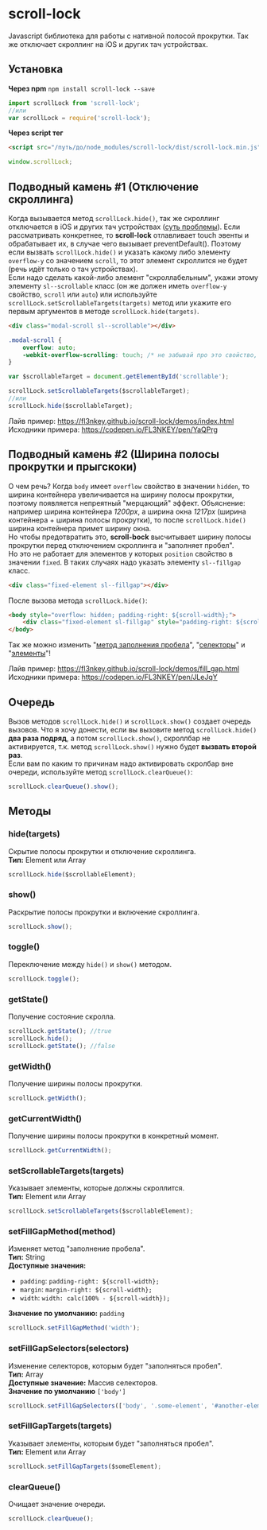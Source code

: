 # scroll-lock
Javascript библиотека для работы с нативной полосой прокрутки. Так же отключает скроллинг на iOS и других тач устройствах.

## Установка
**Через npm** `npm install scroll-lock --save`

``` js
import scrollLock from 'scroll-lock';
//или
var scrollLock = require('scroll-lock');
```

**Через script тег**
``` html
<script src="/путь/до/node_modules/scroll-lock/dist/scroll-lock.min.js"></script>
```
``` js
window.scrollLock;
```

## Подводный камень #1 (Отключение скроллинга)
Когда вызывается метод `scrollLock.hide()`, так же скроллинг отключается в iOS и других тач устройствах ([суть проблемы](https://toster.ru/q/461836)). Если рассматривать конкретнее, то **scroll-lock** отлавливает touch эвенты и обрабатывает их, в случае чего вызывает preventDefault(). Поэтому если вызвать `scrollLock.hide()` и указать какому либо элементу `overflow-y` со значением `scroll`, то этот элемент скроллится не будет (речь идёт только о тач устройствах).
<br>
Если надо сделать какой-либо элемент "скроллабельным", укажи этому элементу `sl--scrollable` класс (он же должен иметь `overflow-y` свойство, `scroll` или `auto`) или используйте `scrollLock.setScrollableTargets(targets)` метод или укажите его первым аргументов в методе `scrollLock.hide(targets)`.
```html
<div class="modal-scroll sl--scrollable"></div>
```
```css
.modal-scroll {
	overflow: auto;
	-webkit-overflow-scrolling: touch; /* не забывай про это свойство, скроллинг в iOS будет более плавным */
}
```
```js
var $scrollableTarget = document.getElementById('scrollable');

scrollLock.setScrollableTargets($scrollableTarget);
//или
scrollLock.hide($scrollableTarget);
```

Лайв пример: https://fl3nkey.github.io/scroll-lock/demos/index.html
<br>
Исходники примера: https://codepen.io/FL3NKEY/pen/YaQPrg

## Подводный камень #2 (Ширина полосы прокрутки и прыгскоки)
О чем речь? Когда `body` имеет `overflow` свойство в значении `hidden`, то ширина контейнера увеличивается на ширину полосы прокрутки, поэтому появляется непреятный "мерцающий" эффект. Объяснение: например ширина контейнера *1200px*, а ширина окна *1217px* (ширина контейнера + ширина полосы прокрутки), то после `scrollLock.hide()` ширина контейнера примет ширину окна.
<br>
Но чтобы предотвратить это, **scroll-bock** высчитывает ширину полосы прокрутки перед отключением скроллинга и "заполняет пробел".
<br>
Но это не работает для элементов у которых `position` свойство в значении `fixed`. В таких случаях надо указать элементу `sl--fillgap` класс.
```html
<div class="fixed-element sl--fillgap"></div>
```

После вызова метода `scrollLock.hide()`:
```html
<body style="overflow: hidden; padding-right: ${scroll-width};">
	<div class="fixed-element sl-fillgap" style="padding-right: ${scroll-width};">...</div>
</body>
```
Так же можно изменить "[метод заполнения пробела](#setfillgapmethodmethod)", "[селекторы](#setfillgapselectorsselectors)" и "[элементы](#setfillgaptargetstargets)"!

Лайв пример: https://fl3nkey.github.io/scroll-lock/demos/fill_gap.html
<br>
Исходники примера: https://codepen.io/FL3NKEY/pen/JLeJqY

## Очередь
Вызов методов `scrollLock.hide()` и `scrollLock.show()` создает очередь вызовов. Что я хочу донести, если вы вызовите метод `scrollLock.hide()` **два раза подряд**, а потом `scrollLock.show()`, скроллбар не активируется, т.к. метод `scrollLock.show()` нужно будет **вызвать второй раз**.
<br>
Если вам по каким то причинам надо активировать скролбар вне очереди, используйте метод `scrollLock.clearQueue()`:
``` js
scrollLock.clearQueue().show();
```

## Методы
### hide(targets)
Скрытие полосы прокрутки и отключение скроллинга.
<br>
**Тип:** Element или Array
``` js
scrollLock.hide($scrollableElement);
```

### show()
Раскрытие полосы прокрутки и включение скроллинга.
``` js
scrollLock.show();
```

### toggle()
Переключение между `hide()` и `show()` методом.
``` js
scrollLock.toggle();
```

### getState()
Получение состояние скролла.
``` js
scrollLock.getState(); //true
scrollLock.hide();
scrollLock.getState(); //false
```

### getWidth()
Получение ширины полосы прокрутки.
``` js
scrollLock.getWidth();
```

### getCurrentWidth()
Получение ширины полосы прокрутки в конкретный момент.
``` js
scrollLock.getCurrentWidth();
```

### setScrollableTargets(targets)
Указывает элементы, которые должны скроллится.
<br>
**Тип:** Element или Array
``` js
scrollLock.setScrollableTargets($scrollableElement);
```

### setFillGapMethod(method)
Изменяет метод "заполнение пробела".
<br>
**Тип:** String
<br>
**Доступные значения:**
- `padding`: `padding-right: ${scroll-width};`
- `margin`: `margin-right: ${scroll-width};`
- `width`: `width: calc(100% - ${scroll-width});`

**Значение по умолчанию:** `padding` 
``` js
scrollLock.setFillGapMethod('width');
```

### setFillGapSelectors(selectors)
Изменение селекторов, которым будет "заполняться пробел".
<br>
**Тип:** Array
<br>
**Доступные значение:** Массив селекторов.
<br>
**Значение по умолчанию** `['body']` 
``` js
scrollLock.setFillGapSelectors(['body', '.some-element', '#another-element']);
```

### setFillGapTargets(targets)
Указывает элементы, которым будет "заполняться пробел".
<br>
**Тип:** Element или Array
``` js
scrollLock.setFillGapTargets($someElement);
```


### clearQueue()
Очищает значение очереди.
``` js
scrollLock.clearQueue();
```